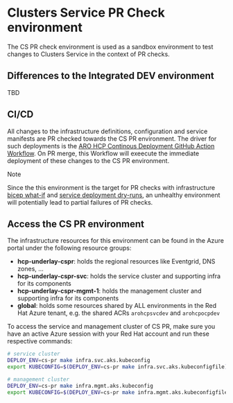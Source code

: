 # Clusters Service PR Check environment

The CS PR check environment is used as a sandbox environment to test changes to Clusters Service in the context of PR checks.

## Differences to the Integrated DEV environment

TBD

## CI/CD

All changes to the infrastructure definitions, configuration and service manifests are PR checked towards the CS PR environment. The driver for such deployments is the [ARO HCP Continous Deployment GitHub Action Workflow](../.github/workflows/aro-hcp-cd.yml). On PR merge, this Workflow will exeecute the immediate deployment of these changes to the CS PR environment.

> [!NOTE]
> Since the this environment is the target for PR checks with infrastructure [bicep what-if](bicep.md#dry-runs) and [service deployment dry-runs](service-deployment-concept.md#deployment-via-pipelines), an unhealthy environment will potentially lead to partial failures of PR checks.

## Access the CS PR environment

The infrastructure resources for this environment can be found in the Azure portal under the following resource groups:

- **hcp-underlay-cspr**: holds the regional resources like Eventgrid, DNS zones, ...
- **hcp-underlay-cspr-svc**: holds the service cluster and supporting infra for its components
- **hcp-underlay-cspr-mgmt-1**: holds the management cluster and supporting infra for its components
- **global**: holds some resources shared by ALL environments in the Red Hat Azure tenant, e.g. the shared ACRs `arohcpsvcdev` and `arohcpocpdev`

To access the service and management cluster of CS PR, make sure you have an active Azure session with your Red Hat account and run these respective commands:

  ```sh
  # service cluster
  DEPLOY_ENV=cs-pr make infra.svc.aks.kubeconfig
  export KUBECONFIG=$(DEPLOY_ENV=cs-pr make infra.svc.aks.kubeconfigfile)

  # management cluster
  DEPLOY_ENV=cs-pr make infra.mgmt.aks.kubeconfig
  export KUBECONFIG=$(DEPLOY_ENV=cs-pr make infra.mgmt.aks.kubeconfigfile)
  ```
